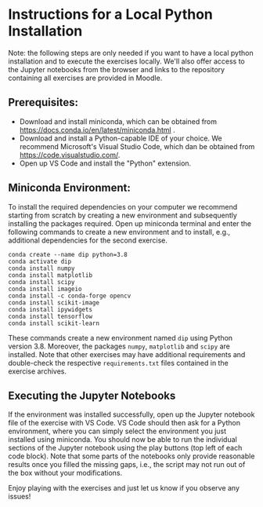 # Instructions for a Local Python Installation
Note: the following steps are only needed if you want to have a local python installation and to execute the exercises locally. We'll also offer access to the Jupyter notebooks from the browser and links to the repository containing all exercises are provided in Moodle.

## Prerequisites:
- Download and install miniconda, which can be obtained from https://docs.conda.io/en/latest/miniconda.html .
- Download and install a Python-capable IDE of your choice. We recommend Microsoft's Visual Studio Code, which dan be obtained from  https://code.visualstudio.com/.
- Open up VS Code and install the "Python" extension.

## Miniconda Environment:
To install the required dependencies on your computer we recommend starting from scratch by creating a new environment and subsequently installing the packages required. Open up miniconda terminal and enter the following commands to create a new environment and to install, e.g., additional dependencies for the second exercise.

```
conda create --name dip python=3.8
conda activate dip
conda install numpy
conda install matplotlib
conda install scipy
conda install imageio
conda install -c conda-forge opencv
conda install scikit-image
conda install ipywidgets
conda install tensorflow
conda install scikit-learn
```

These commands create a new environment named `dip` using Python version 3.8. Moreover, the packages `numpy`, `matplotlib` and `scipy` are installed. Note that other exercises may have additional requirements and double-check the respective `requirements.txt` files contained in the exercise archives. 

## Executing the Jupyter Notebooks
If the environment was installed successfully, open up the Jupyter notebook file of the exercise with VS Code. VS Code should then ask for a Python environment, where you can simply select the environment you just installed using miniconda. You should now be able to run the individual sections of the Jupyter notebook using the play buttons (top left of each code block). Note that some parts of the notebooks only provide reasonable results once you filled the missing gaps, i.e., the script may not run out of the box without your modifications.

Enjoy playing with the exercises and just let us know if you observe any issues!